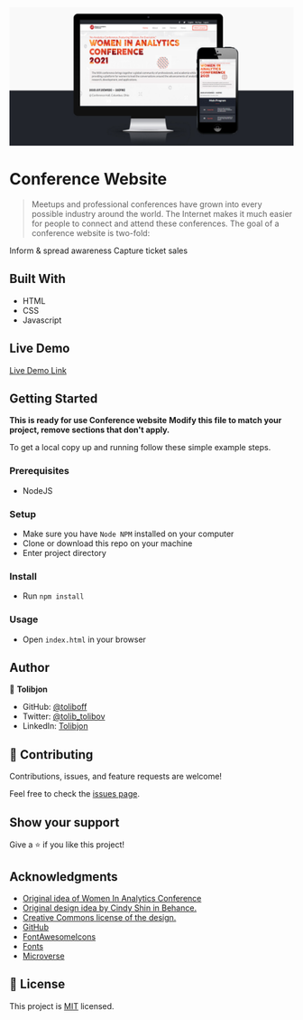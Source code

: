 ![](./images/screenshot.jpg)

# Conference Website

> Meetups and professional conferences have grown into every possible industry around the world. The Internet makes it much easier for people to connect and attend these conferences. 
The goal of a conference website is two-fold:

Inform & spread awareness
Capture ticket sales

## Built With

- HTML
- CSS
- Javascript

## Live Demo

[Live Demo Link](https://toliboff.github.io/Conference/)

## Getting Started

**This is ready for use Conference website**
**Modify this file to match your project, remove sections that don't apply.**


To get a local copy up and running follow these simple example steps.

### Prerequisites
  - NodeJS
### Setup
- Make sure you have `Node NPM` installed on your computer
- Clone or download this repo on your machine
- Enter project directory
### Install
- Run `npm install`
### Usage
- Open `index.html` in your browser

## Author

👤 **Tolibjon**

- GitHub: [@toliboff](https://https://github.com/toliboff)
- Twitter: [@tolib_tolibov](https://twitter.com/tolib_tolibov)
- LinkedIn: [Tolibjon](https://linkedin.com/in/tolibjon-tolibov)

## 🤝 Contributing

Contributions, issues, and feature requests are welcome!

Feel free to check the [issues page](https://github.com/toliboff/Conference/issues).

## Show your support

Give a ⭐️ if you like this project!

## Acknowledgments
* [Original idea of Women In Analytics Conference](https://womeninanalytics.com/conference/)
* [Original design idea by Cindy Shin in Behance.](https://www.behance.net/adagio07)
* [ Creative Commons license of the design.](https://creativecommons.org/licenses/by-nc/4.0/)
* [GitHub](https://www.github.com)
* [FontAwesomeIcons](https://fontawesome.com)
* [Fonts](https://fonts.google.com)
* [Microverse](https://microverse.org)


## 📝 License

This project is [MIT](./MIT.md) licensed.
